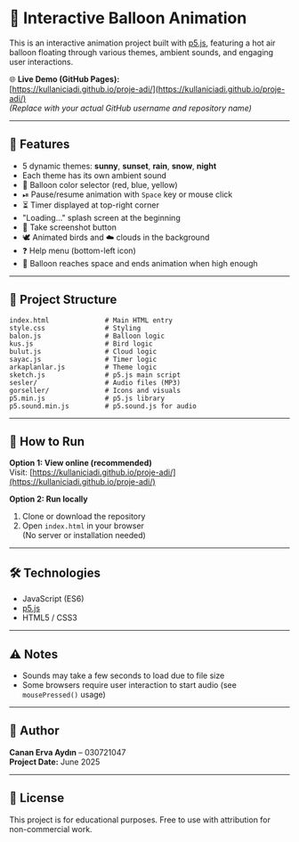# 🎈 Interactive Balloon Animation

This is an interactive animation project built with [p5.js](https://p5js.org/), featuring a hot air balloon floating through various themes, ambient sounds, and engaging user interactions.

🌐 **Live Demo (GitHub Pages):**  
[https://kullaniciadi.github.io/proje-adi/](https://kullaniciadi.github.io/proje-adi/)  
*(Replace with your actual GitHub username and repository name)*

---

## 🌟 Features

- 5 dynamic themes: **sunny**, **sunset**, **rain**, **snow**, **night**
- Each theme has its own ambient sound
- 🎨 Balloon color selector (red, blue, yellow)
- ⏯ Pause/resume animation with `Space` key or mouse click
- ⏳ Timer displayed at top-right corner
- "Loading..." splash screen at the beginning
- 📸 Take screenshot button
- 🕊 Animated birds and ☁ clouds in the background
- ❓ Help menu (bottom-left icon)
- 🚀 Balloon reaches space and ends animation when high enough

---

## 📁 Project Structure

```
index.html              # Main HTML entry
style.css               # Styling
balon.js                # Balloon logic
kus.js                  # Bird logic
bulut.js                # Cloud logic
sayac.js                # Timer logic
arkaplanlar.js          # Theme logic
sketch.js               # p5.js main script
sesler/                 # Audio files (MP3)
gorseller/              # Icons and visuals
p5.min.js               # p5.js library
p5.sound.min.js         # p5.sound.js for audio
```

---

## 🚀 How to Run

**Option 1: View online (recommended)**  
Visit: [https://kullaniciadi.github.io/proje-adi/](https://kullaniciadi.github.io/proje-adi/)

**Option 2: Run locally**  
1. Clone or download the repository  
2. Open `index.html` in your browser  
(No server or installation needed)

---

## 🛠️ Technologies

- JavaScript (ES6)
- [p5.js](https://p5js.org/)
- HTML5 / CSS3

---

## ⚠ Notes

- Sounds may take a few seconds to load due to file size
- Some browsers require user interaction to start audio (see `mousePressed()` usage)

---

## 👤 Author

**Canan Erva Aydın** – 030721047  
**Project Date:** June 2025

---

## 📄 License

This project is for educational purposes. Free to use with attribution for non-commercial work.
